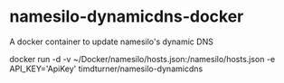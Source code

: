# namesilo-dynamicdns-docker
A docker container to update namesilo's dynamic DNS

docker run -d -v ~/Docker/namesilo/hosts.json:/namesilo/hosts.json -e API_KEY='ApiKey' timdturner/namesilo-dynamicdns
